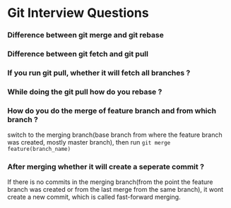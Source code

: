 # Git Interview Questions

### Difference between git merge and git rebase

### Difference between git fetch and git pull

### If you run git pull, whether it will fetch all branches ?

### While doing the git pull how do you rebase ?

### How do you do the merge of feature branch and from which branch ?
switch to the merging branch(base branch from where the feature branch was created, mostly master branch), then run `git merge feature(branch_name)`

### After merging whether it will create a seperate commit ?
If there is no commits in the merging branch(from the point the feature branch was created or from the last merge from the same branch), it wont create a new commit, which is called fast-forward merging.

